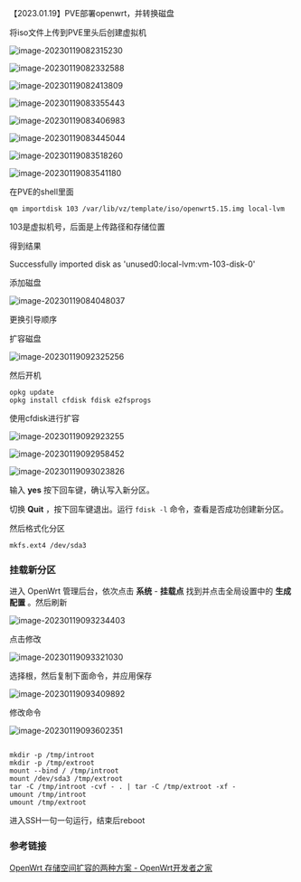 【2023.01.19】PVE部署openwrt，并转换磁盘

将iso文件上传到PVE里头后创建虚拟机

![image-20230119082315230](https://i0.hdslb.com/bfs/album/77be4b33926ef1bd7ef6c0f28fcaf75f63941e85.png)

![image-20230119082332588](https://i0.hdslb.com/bfs/album/fa13d57d11c48426fd08805b79f1910e406e78db.png)

![image-20230119082413809](https://i0.hdslb.com/bfs/album/7717fb8d0637221e7328e65e681ec89b1d7f5102.png)

![image-20230119083355443](https://i0.hdslb.com/bfs/album/ad494be89344fc73b1c8ea4c0bae171d2de99235.png)

![image-20230119083406983](https://i0.hdslb.com/bfs/album/b5b87a0e8af93193ae919f05195367bf7a76a8e1.png)

![image-20230119083445044](https://i0.hdslb.com/bfs/album/16331f401175cd8a16a1d869f1ac3e5afb9ad062.png)

![image-20230119083518260](https://i0.hdslb.com/bfs/album/bc168ccc71e14eacf74ce347e2a000664df22540.png)

![image-20230119083541180](https://i0.hdslb.com/bfs/album/9f62e2815c4b0240e6c25469d6e3e3c90ef10505.png)

在PVE的shell里面

```
qm importdisk 103 /var/lib/vz/template/iso/openwrt5.15.img local-lvm
```

103是虚拟机号，后面是上传路径和存储位置

得到结果

Successfully imported disk as 'unused0:local-lvm:vm-103-disk-0'

添加磁盘

![image-20230119084048037](https://i0.hdslb.com/bfs/album/a8b8594658771ede4f04187bd3016c555fbdc6ef.png)

更换引导顺序

扩容磁盘

![image-20230119092325256](https://i0.hdslb.com/bfs/album/cf1386759a702a1b6a149b7beaae5383518cf66f.png)

然后开机

```
opkg update
opkg install cfdisk fdisk e2fsprogs
```

使用cfdisk进行扩容

![image-20230119092923255](https://i0.hdslb.com/bfs/album/506361815c2ab5ef04eeb0844ea8b289186009d6.png)

![image-20230119092958452](https://i0.hdslb.com/bfs/album/f3f58df1dfd52848379432ee202a6da7ae4c7cd3.png)

![image-20230119093023826](https://i0.hdslb.com/bfs/album/0f4c17be40d1160a4951b35ecd55e84d79afb3a1.png)

输入 **yes** 按下回车键，确认写入新分区。

切换 **Quit** ，按下回车键退出。运行 `fdisk -l` 命令，查看是否成功创建新分区。

然后格式化分区

```
mkfs.ext4 /dev/sda3
```

### 挂载新分区

进入 Open­Wrt 管理后台，依次点击 **系统** - **挂载点** 找到并点击全局设置中的 **生成配置** 。然后刷新

![image-20230119093234403](https://i0.hdslb.com/bfs/album/1c31ceb7cebd5cc2e57f232a0f083c11d27f6cb1.png)

点击修改

![image-20230119093321030](https://i0.hdslb.com/bfs/album/7d0e8130a6d6eb38b6dcc92030d14ecbb2487850.png)

选择根，然后复制下面命令，并应用保存

![image-20230119093409892](https://i0.hdslb.com/bfs/album/1192421dace0f4233933a5ce40acb4c0f8e7d77e.png)

修改命令

![image-20230119093602351](https://i0.hdslb.com/bfs/album/cc0939b1fd1a274d93ea30714da267107d7ada3f.png)

```

mkdir -p /tmp/introot
mkdir -p /tmp/extroot
mount --bind / /tmp/introot
mount /dev/sda3 /tmp/extroot
tar -C /tmp/introot -cvf - . | tar -C /tmp/extroot -xf -
umount /tmp/introot
umount /tmp/extroot
```

进入SSH一句一句运行，结束后reboot

### 参考链接

[OpenWrt 存储空间扩容的两种方案 - OpenWrt开发者之家](https://www.openwrt.pro/post-594.html)